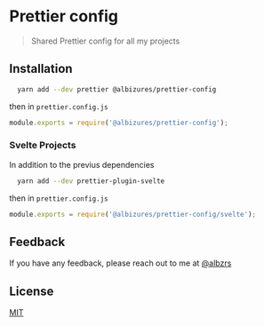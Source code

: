 # Prettier config

> Shared Prettier config for all my projects

## Installation

```bash
  yarn add --dev prettier @albizures/prettier-config
```

then in `prettier.config.js`

```js
module.exports = require('@albizures/prettier-config');
```

### Svelte Projects

In addition to the previus dependencies

```bash
  yarn add --dev prettier-plugin-svelte
```

then in `prettier.config.js`

```js
module.exports = require('@albizures/prettier-config/svelte');
```

## Feedback

If you have any feedback, please reach out to me at [@albzrs](https://twitter.com/albzrs)

## License

[MIT](https://choosealicense.com/licenses/mit/)
